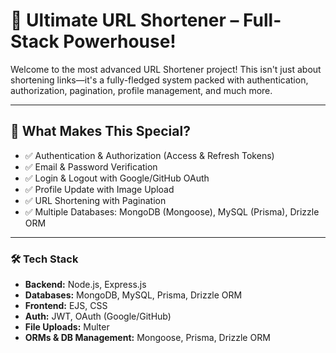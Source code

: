 # 🚀 Ultimate URL Shortener – Full-Stack Powerhouse!
Welcome to the most advanced URL Shortener project! This isn't just about shortening links—it's a fully-fledged system packed with authentication, authorization, pagination, profile management, and much more.

---

## 🌟 What Makes This Special?
* ✅ Authentication & Authorization (Access & Refresh Tokens)
* ✅ Email & Password Verification
* ✅ Login & Logout with Google/GitHub OAuth
* ✅ Profile Update with Image Upload
* ✅ URL Shortening with Pagination
* ✅ Multiple Databases: MongoDB (Mongoose), MySQL (Prisma), Drizzle ORM

---

### 🛠️ Tech Stack
* **Backend:** Node.js, Express.js
* **Databases:** MongoDB, MySQL, Prisma, Drizzle ORM
* **Frontend:** EJS, CSS
* **Auth:** JWT, OAuth (Google/GitHub)
* **File Uploads:** Multer
* **ORMs & DB Management:** Mongoose, Prisma, Drizzle ORM
